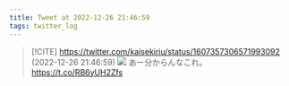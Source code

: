```yaml
---
title: Tweet at 2022-12-26 21:46:59
tags: twitter_log
---
```


> [!CITE] https://twitter.com/kaisekiriu/status/1607357306571993092 (2022-12-26 21:46:59)
> ![](https://twitter.com/kaisekiriu/status/1607357306571993092)
> あー分からんなこれ。
> https://t.co/RB6yUH2Zfs
